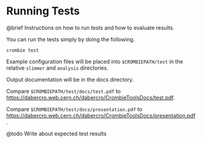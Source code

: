 # Running Tests

@brief Instructions on how to run tests and how to evaluate results.

You can run the tests simply by doing the following.

    crombie test

Example configuration files will be placed into `$CROMBIEPATH/test` in 
the relative `slimmer` and `analysis` directories.

Output documentation will be in the docs directory.

Compare `$CROMBIEPATH/test/docs/test.pdf` to
https://dabercro.web.cern.ch/dabercro/CrombieToolsDocs/test.pdf.

Compare `$CROMBIEPATH/test/docs/presentation.pdf` to
https://dabercro.web.cern.ch/dabercro/CrombieToolsDocs/presentation.pdf.

@todo Write about expected test results
